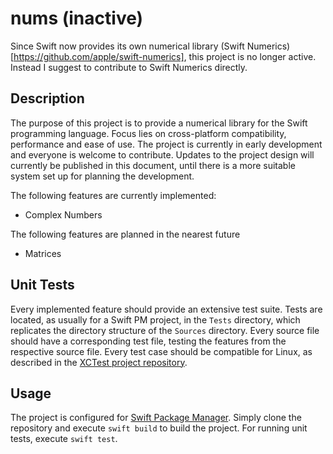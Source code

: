 # nums (inactive)

Since Swift now provides its own numerical library (Swift Numerics)[https://github.com/apple/swift-numerics], this project is no longer active. Instead I suggest to contribute to Swift Numerics directly.

## Description

The purpose of this project is to provide a numerical library for the Swift programming language.
Focus lies on cross-platform compatibility, performance and ease of use.
The project is currently in early development and everyone is welcome to contribute.
Updates to the project design will currently be published in this document, until there is a more suitable system set up for planning the development.

The following features are currently implemented:
- Complex Numbers

The following features are planned in the nearest future
- Matrices

## Unit Tests

Every implemented feature should provide an extensive test suite.
Tests are located, as usually for a Swift PM project, in the `Tests` directory, which replicates the directory structure of the `Sources` directory.
Every source file should have a corresponding test file, testing the features from the respective source file.
Every test case should be compatible for Linux, as described in the [XCTest project repository](https://github.com/apple/swift-corelibs-xctest).

## Usage

The project is configured for [Swift Package Manager](https://swift.org/package-manager/).
Simply clone the repository and execute `swift build` to build the project.
For running unit tests, execute `swift test`.
